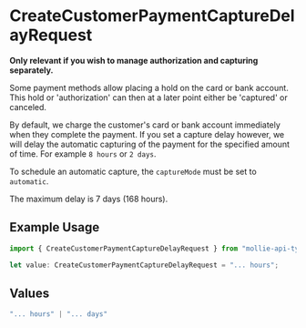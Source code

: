# CreateCustomerPaymentCaptureDelayRequest

**Only relevant if you wish to manage authorization and capturing separately.**

Some payment methods allow placing a hold on the card or bank account. This hold or 'authorization' can then at a
later point either be 'captured' or canceled.

By default, we charge the customer's card or bank account immediately when they complete the payment. If you set a
capture delay however, we will delay the automatic capturing of the payment for the specified amount of time. For
example `8 hours` or `2 days`.

To schedule an automatic capture, the `captureMode` must be set to `automatic`.

The maximum delay is 7 days (168 hours).

## Example Usage

```typescript
import { CreateCustomerPaymentCaptureDelayRequest } from "mollie-api-typescript/models/operations";

let value: CreateCustomerPaymentCaptureDelayRequest = "... hours";
```

## Values

```typescript
"... hours" | "... days"
```